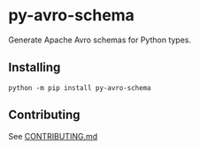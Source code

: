 # py-avro-schema

Generate Apache Avro schemas for Python types.

## Installing

```shell
python -m pip install py-avro-schema
```

## Contributing

See [CONTRIBUTING.md](CONTRIBUTING.md)
